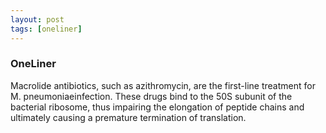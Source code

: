 ```yaml
---
layout: post
tags: [oneliner]
---
```



### OneLiner

Macrolide antibiotics, such as azithromycin, are the first-line treatment for M. pneumoniaeinfection. These drugs bind to the 50S subunit of the bacterial ribosome, thus impairing the elongation of peptide chains and ultimately causing a premature termination of translation.
